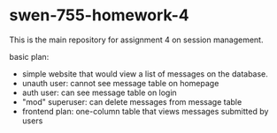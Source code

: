 # swen-755-homework-4
This is the main repository for assignment 4 on session management.

basic plan:

- simple website that would view a list of messages on the database.
- unauth user: cannot see message table on homepage
- auth user: can see message table on login
- "mod" superuser: can delete messages from message table
- frontend plan: one-column table that views messages submitted by users